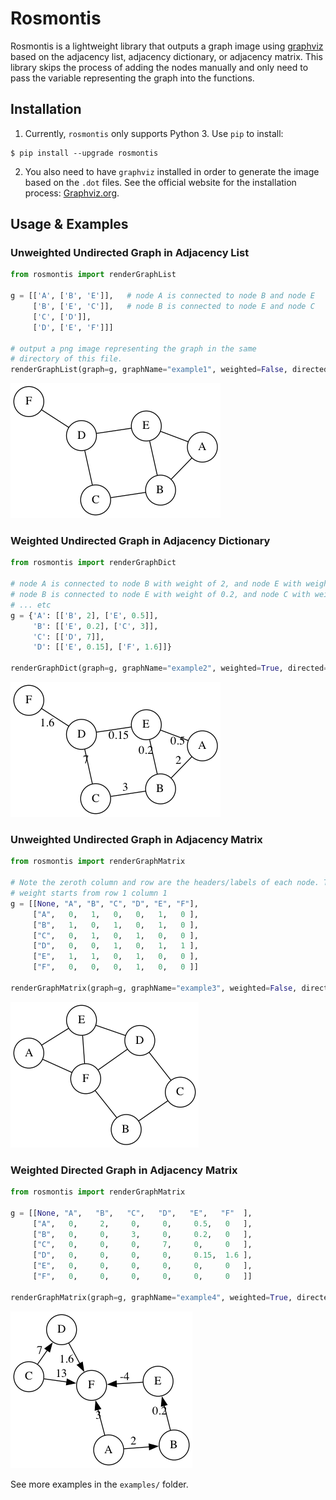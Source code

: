 # Rosmontis

Rosmontis is a lightweight library that outputs a graph image using [graphviz](https://github.com/xflr6/graphviz) based on the adjacency list, adjacency dictionary, or adjacency matrix. This library skips the process of adding the nodes manually and only need to pass the variable representing the graph into the functions.

## Installation

1. Currently, `rosmontis` only supports Python 3. Use `pip` to install:

```shell
$ pip install --upgrade rosmontis
```

2. You also need to have `graphviz` installed in order to generate the image based on the `.dot` files. See the official website for the installation process: [Graphviz.org](https://graphviz.org/download/).

## Usage & Examples

### Unweighted Undirected Graph in Adjacency List

```python
from rosmontis import renderGraphList

g = [['A', ['B', 'E']],   # node A is connected to node B and node E
     ['B', ['E', 'C']],   # node B is connected to node E and node C
     ['C', ['D']], 
     ['D', ['E', 'F']]]

# output a png image representing the graph in the same
# directory of this file.
renderGraphList(graph=g, graphName="example1", weighted=False, directed=False)
```
<img src="img/example1.png">

### Weighted Undirected Graph in Adjacency Dictionary

```python
from rosmontis import renderGraphDict

# node A is connected to node B with weight of 2, and node E with weight of 0.5
# node B is connected to node E with weight of 0.2, and node C with weight of 3
# ... etc
g = {'A': [['B', 2], ['E', 0.5]], 
     'B': [['E', 0.2], ['C', 3]], 
     'C': [['D', 7]], 
     'D': [['E', 0.15], ['F', 1.6]]}

renderGraphDict(graph=g, graphName="example2", weighted=True, directed=False)
```

<img src="img/example2.png">

### Unweighted Undirected Graph in Adjacency Matrix

```python
from rosmontis import renderGraphMatrix

# Note the zeroth column and row are the headers/labels of each node. The actual 
# weight starts from row 1 column 1
g = [[None, "A", "B", "C", "D", "E", "F"],
     ["A",   0,   1,   0,   0,   1,   0 ],
     ["B",   1,   0,   1,   0,   1,   0 ],
     ["C",   0,   1,   0,   1,   0,   0 ],
     ["D",   0,   0,   1,   0,   1,   1 ],
     ["E",   1,   1,   0,   1,   0,   0 ],
     ["F",   0,   0,   0,   1,   0,   0 ]]

renderGraphMatrix(graph=g, graphName="example3", weighted=False, directed=False)
```
<img src="img/example3.png">

### Weighted Directed Graph in Adjacency Matrix

```python
from rosmontis import renderGraphMatrix

g = [[None, "A",   "B",   "C",   "D",   "E",   "F"  ],
     ["A",   0,     2,     0,     0,     0.5,   0   ],
     ["B",   0,     0,     3,     0,     0.2,   0   ],
     ["C",   0,     0,     0,     7,     0,     0   ],
     ["D",   0,     0,     0,     0,     0.15,  1.6 ],
     ["E",   0,     0,     0,     0,     0,     0   ],
     ["F",   0,     0,     0,     0,     0,     0   ]]

renderGraphMatrix(graph=g, graphName="example4", weighted=True, directed=True)
```
<img src="img/example4.png">

See more examples in the `examples/` folder.

